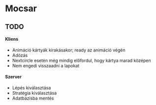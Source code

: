 # Mocsar

## TODO

#### Kliens
* Animáció kártyák kirakásakor; ready az animáció végén
* Adózás
* Nextcircle esetén még mindig előfordul, hogy kártya marad középen
* Nem engedi visszaadni a lapokat



#### Szerver
* Lépés kiválasztása
* Stratégia kiválasztása
* Adatbázisba mentés
